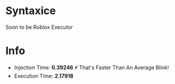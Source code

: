 # Syntaxice
Soon to be Roblox Executor

# Info
- Injection Time: **0.39246 ⚡️** That's Faster Than An Average Blink!
- Execution Time: **2.17918**
